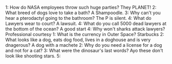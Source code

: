 1: How do NASA employees throw such huge parties? They PLANET!
2: What breed of dogs love to take a bath? A Shampoodle. 
3: Why can't you hear a pterodactyl going to the bathroom? The P is silent. 
4: What do Lawyers wear to court? A lawsuit.
4: What do you call 5000 dead lawyers at the bottom of the ocean? A good start
4: Why won't sharks attack lawyers? Professional courtesy
1: What is the currency in Outer Space? Starbucks
2: What looks like a dog, eats dog food, lives in a doghouse and is very dnagerous? A dog with a machete
2: Why do you need a license for a dog and not for a cat?
3: What were the dinosaur's last words? Ayo these don't look like shooting stars.
5: 
